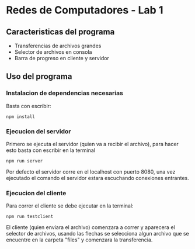 # Redes de Computadores - Lab 1

## Caracteristicas del programa
- Transferencias de archivos grandes
- Selector de archivos en consola
- Barra de progreso en cliente y servidor

## Uso del programa
### Instalacion de dependencias necesarias
Basta con escribir:
```
npm install
```

### Ejecucion del servidor
 Primero se ejecuta el servidor (quien va a recibir el archivo), para hacer esto basta con escribir en la terminal
```
npm run server
```
Por defecto el servidor corre en el localhost con puerto 8080, una vez ejecutado el comando el servidor estara escuchando conexiones entrantes.

### Ejecucion del cliente

Para correr el cliente se debe ejecutar en la terminal:

```
npm run testclient
```
El cliente (quien enviara el archivo) comenzara a correr y aparecera el selector de archivos, usando las flechas se selecciona algun archivo que se encuentre en la carpeta "files" y comenzara la transferencia.                                